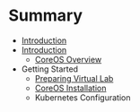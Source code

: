 # Summary

* [Introduction](README.md)
* [Introduction](Introduction/Introduction.md)
   * [CoreOS Overview](Introduction/coreos_overview.md)
* Getting Started
   * [Preparing Virtual Lab](Getting-Started/preparing_virtual_lab.md)
   * [CoreOS Installation](Getting-Started/coreos_installation.md)
   * Kubernetes Configuration

